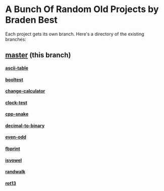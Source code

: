 # A Bunch Of Random Old Projects by Braden Best

Each project gets its own branch. Here's a directory of the existing branches:

## [master](https://github.com/bradens-stuff/a-bunch-of-projects/tree/master) (this branch)

#### [ascii-table](https://github.com/bradens-stuff/a-bunch-of-projects/tree/ascii-table)
#### [booltest](https://github.com/bradens-stuff/a-bunch-of-projects/tree/booltest)
#### [change-calculator](https://github.com/bradens-stuff/a-bunch-of-projects/tree/change-calculator)
#### [clock-test](https://github.com/bradens-stuff/a-bunch-of-projects/tree/clock-test)
#### [cpp-snake](https://github.com/bradens-stuff/a-bunch-of-projects/tree/cpp-snake)
#### [decimal-to-binary](https://github.com/bradens-stuff/a-bunch-of-projects/tree/decimal-to-binary)
#### [even-odd](https://github.com/bradens-stuff/a-bunch-of-projects/tree/even-odd)
#### [fbprint](https://github.com/bradens-stuff/a-bunch-of-projects/tree/fbprint)
#### [isvowel](https://github.com/bradens-stuff/a-bunch-of-projects/tree/isvowel)
#### [randwalk](https://github.com/bradens-stuff/a-bunch-of-projects/tree/randwalk)
#### [rot13](https://github.com/bradens-stuff/a-bunch-of-projects/tree/rot13)
